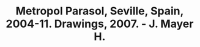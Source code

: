 ---
title: Metropol Parasol, Seville, Spain, 2004-11. Drawings, 2007. - J. Mayer H.
layout: entry
presentation: side-by-side
object:
  - id: ptl-24705
order: 415
menu: false
---